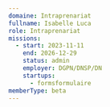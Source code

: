 ```yaml
---
domaine: Intraprenariat
fullname: Isabelle Luca
role: Intraprenariat
missions:
  - start: 2023-11-11
    end: 2026-12-29
    status: admin
    employer: DGPN/DNSP/DN
    startups:
      - formsformulaire
memberType: beta
---
```


